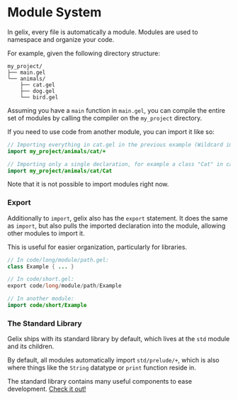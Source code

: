 # Module System

In gelix, every file is automatically a module. 
Modules are used to namespace and organize your code.

For example, given the following directory structure:

```
my_project/
├── main.gel
└── animals/
    ├── cat.gel
    ├── dog.gel
    └── bird.gel
```

Assuming you have a `main` function in `main.gel`, you can compile the entire
set of modules by calling the compiler on the `my_project` directory.

If you need to use code from another module, you can import it like so:

```java
// Importing everything in cat.gel in the previous example (Wildcard import):
import my_project/animals/cat/+

// Importing only a single declaration, for example a class "Cat" in cat.gel:
import my_project/animals/cat/Cat
```

Note that it is not possible to import modules right now.

### Export

Additionally to `import`, gelix also has the `export` statement. It does
the same as `import`, but also pulls the imported declaration into the module,
allowing other modules to import it.

This is useful for easier organization, particularly for libraries.

```java
// In code/long/module/path.gel:
class Example { ... }

// In code/short.gel:
export code/long/module/path/Example

// In another module:
import code/short/Example
```

### The Standard Library

Gelix ships with its standard library by default, which lives at the `std` module and
its children.

By default, all modules automatically import `std/prelude/+`, which is also where
things like the `String` datatype or `print` function reside in.

The standard library contains many useful components to ease development.
[Check it out!](https://gitea.angm.xyz/ellie/gelixrs/src/branch/master/std)